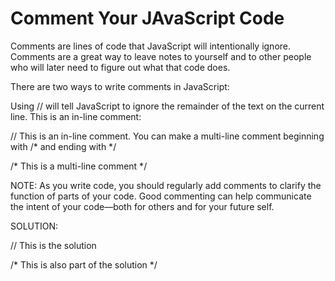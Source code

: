 # Comment Your JAvaScript Code


Comments are lines of code that JavaScript will intentionally ignore. Comments are a great way to leave notes to yourself and to other people who will later need to figure out what that code does.

There are two ways to write comments in JavaScript:

Using // will tell JavaScript to ignore the remainder of the text on the current line. This is an in-line comment:

// This is an in-line comment.
You can make a multi-line comment beginning with /* and ending with */ 

/* This is a
multi-line comment */

NOTE: As you write code, you should regularly add comments to clarify the function of parts of your code. Good commenting can help communicate the intent of your code—both for others and for your future self.


SOLUTION:

// This is the solution

/* This is also part of the solution */


